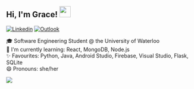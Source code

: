 ## Hi, I'm Grace!  <img src="https://raw.githubusercontent.com/MartinHeinz/MartinHeinz/master/wave.gif" width="30px">

[![Linkedin](https://img.shields.io/badge/-gracewgao-222222?style=flat-square&logo=Linkedin&logoColor=white&link=https://www.linkedin.com/in/gracewgao/)](https://www.linkedin.com/in/gracewgao/)
[![Outlook](https://img.shields.io/badge/-ggaoww@gmail.com-222222?style=flat&logo=Gmail&logoColor=white&link=mailto:ggaoww@gmail.com)](mailto:ggaoww@gmail.com)

🎓 Software Engineering Student @ the University of Waterloo <br />
🌱 I'm currently learning: React, MongoDB, Node.js <br />
✨ Favourites: Python, Java, Android Studio, Firebase, Visual Studio, Flask, SQLite <br />
😄 Pronouns: she/her

<img align="left" src="https://github-readme-stats.vercel.app/api?username=gracewgao&hide=issues&count_private=true&show_icons=true&theme=dracula" />

<!--
**gracewgao/gracewgao** is a ✨ _special_ ✨ repository because its `README.md` (this file) appears on your GitHub profile.

Here are some ideas to get you started:

- 🔭 I’m currently working on ...
- 👯 I’m looking to collaborate on ...
- 🤔 I’m looking for help with ...
-->
